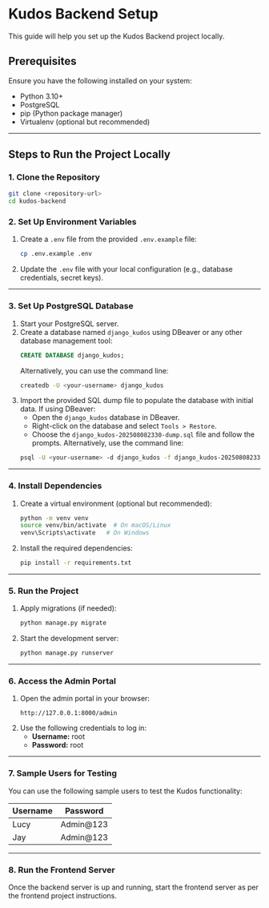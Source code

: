 # Kudos Backend Setup

This guide will help you set up the Kudos Backend project locally.

## Prerequisites

Ensure you have the following installed on your system:

- Python 3.10+
- PostgreSQL
- pip (Python package manager)
- Virtualenv (optional but recommended)

---

## Steps to Run the Project Locally

### 1. Clone the Repository

```bash
git clone <repository-url>
cd kudos-backend
```

### 2. Set Up Environment Variables

1. Create a `.env` file from the provided `.env.example` file:
   ```bash
   cp .env.example .env
   ```
2. Update the `.env` file with your local configuration (e.g., database credentials, secret keys).

---

### 3. Set Up PostgreSQL Database

1. Start your PostgreSQL server.
2. Create a database named `django_kudos` using DBeaver or any other database management tool:
   ```sql
   CREATE DATABASE django_kudos;
   ```
   Alternatively, you can use the command line:
   ```bash
   createdb -U <your-username> django_kudos
   ```
3. Import the provided SQL dump file to populate the database with initial data. If using DBeaver:
   - Open the `django_kudos` database in DBeaver.
   - Right-click on the database and select `Tools > Restore`.
   - Choose the `django_kudos-202508082330-dump.sql` file and follow the prompts.
     Alternatively, use the command line:
   ```bash
   psql -U <your-username> -d django_kudos -f django_kudos-202508082330-dump.sql
   ```

---

### 4. Install Dependencies

1. Create a virtual environment (optional but recommended):
   ```bash
   python -m venv venv
   source venv/bin/activate  # On macOS/Linux
   venv\Scripts\activate   # On Windows
   ```
2. Install the required dependencies:
   ```bash
   pip install -r requirements.txt
   ```

---

### 5. Run the Project

1. Apply migrations (if needed):
   ```bash
   python manage.py migrate
   ```
2. Start the development server:
   ```bash
   python manage.py runserver
   ```

---

### 6. Access the Admin Portal

1. Open the admin portal in your browser:
   ```
   http://127.0.0.1:8000/admin
   ```
2. Use the following credentials to log in:
   - **Username:** root
   - **Password:** root

---

### 7. Sample Users for Testing

You can use the following sample users to test the Kudos functionality:

| Username | Password  |
| -------- | --------- |
| Lucy     | Admin@123 |
| Jay      | Admin@123 |

---

### 8. Run the Frontend Server

Once the backend server is up and running, start the frontend server as per the frontend project instructions.
